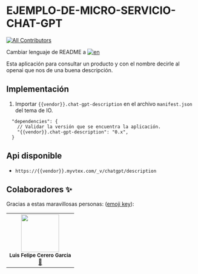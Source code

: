 # EJEMPLO-DE-MICRO-SERVICIO-CHAT-GPT

<!-- DOCS-IGNORE:start -->
<!-- ALL-CONTRIBUTORS-BADGE:START - Do not remove or modify this section -->

[![All Contributors](https://img.shields.io/badge/all_contributors-1-orange.svg?style=flat-square)](#contributors-)

<!-- ALL-CONTRIBUTORS-BADGE:END -->
<!-- DOCS-IGNORE:end -->

Cambiar lenguaje de README a [![en](https://img.shields.io/badge/lang-en-red.svg)](https://github.com/FelCer/VTEX-EJEMPLO-DE-MICRO-SERVICIO-CHAT-GPT/blob/main/docs/README.en.md)

Esta aplicación para consultar un producto y con el nombre decirle al openai que nos de una buena descripción.
<br>

## Implementación

1. Importar `{{vendor}}.chat-gpt-description` en el archivo `manifest.json` del tema de IO.

```
  "dependencies": {
    // Validar la versión que se encuentra la aplicación.
    "{{vendor}}.chat-gpt-description": "0.x",
  }
```

## Api disponible

- `https://{{vendor}}.myvtex.com/_v/chatgpt/description`

<!-- DOCS-IGNORE:start -->

## Colaboradores ✨

Gracias a estas maravillosas personas: ([emoji key](https://allcontributors.org/docs/en/emoji-key)):

<table>
  <tr>
    <td align="center"><img src="https://avatars.githubusercontent.com/u/22477264?v=4" width="100px;" alt=""/><br /><sub><b>Luis Felipe Cerero Garcia</b></sub></a><br /><a href="https://github.com/FelCer/VTEX-EJEMPLO-DE-MICRO-SERVICIO-CHAT-GPT/commits?author=felcer" title="Documentation">📖</td>
  </tr>
</table>

<!-- DOCS-IGNORE:end -->
